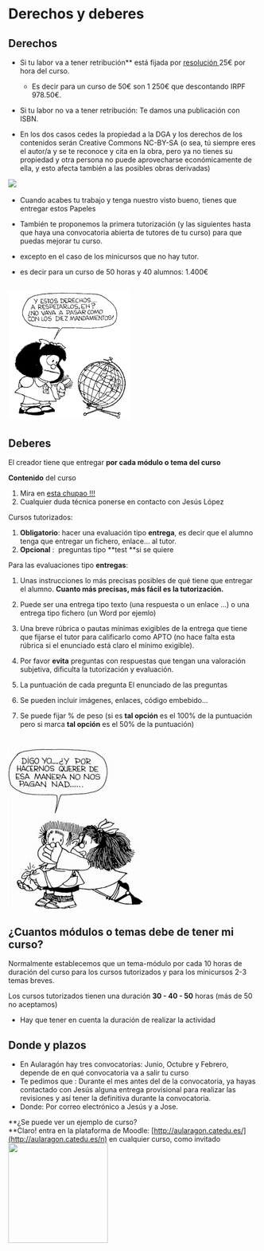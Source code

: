 
# Derechos y deberes

## Derechos

* Si tu labor va a tener retribución** está fijada por [resolución ](papeles_y_legislacin.html)25€ por hora del curso.

    * Es decir para un curso de 50€ son 1 250€ que descontando IRPF 978.50€.

* Si tu labor no va a tener retribución: Te damos una publicación con ISBN.

* En los dos casos cedes la propiedad a la DGA y los derechos de los contenidos serán Creative Commons NC-BY-SA (o sea, tú siempre eres el autor/a y se te reconoce y cita en la obra, pero ya no tienes su propiedad y otra persona no puede aprovecharse económicamente de ella, y esto afecta también a las posibles obras derivadas)

![](creativecommons.png)

* Cuando acabes tu trabajo y tenga nuestro visto bueno, tienes que entregar estos Papeles

* También te proponemos la primera tutorización  (y las siguientes hasta que haya una convocatoria abierta de tutores de tu curso) para que puedas mejorar tu curso.

- excepto en el caso de los minicursos que no hay tutor.

-  es decir para un curso de 50 horas y 40 alumnos: 1.400€

## <img src="img/derechos-del-nincc83o-10-mafalda.gif" width="245" height="259" />

## Deberes

El creador tiene que entregar **por cada módulo o tema del curso**

**Contenido** del curso

1. Mira en [esta chupao !!!](est_chupao.html)
1. Cualquier duda técnica ponerse en contacto con Jesús López

Cursos tutorizados:

1. **Obligatorio**: hacer una evaluación tipo **entrega**, es decir que el alumno tenga que entregar un fichero, enlace... al tutor.
1. **Opcional** :  preguntas tipo **test **si se quiere

Para las evaluaciones tipo **entregas**:

1. Unas instrucciones lo más precisas posibles de qué tiene que entregar el alumno. **Cuanto más precisas, más fácil es la tutorización.**
1. Puede ser una entrega tipo texto (una respuesta o un enlace ...) o una entrega tipo fichero (un Word por ejemlo)
1. Una breve rúbrica o pautas mínimas exigibles de la entrega que tiene que fijarse el tutor para calificarlo como APTO (no hace falta esta rúbrica si el enunciado está claro el mínimo exigible).
1. Por favor **evita** preguntas con respuestas que tengan una valoración subjetiva, dificulta la tutorización y evaluación.

1. La puntuación de cada pregunta
El enunciado de las preguntas

1. Se pueden incluir imágenes, enlaces, código embebido...

1. Se puede fijar % de peso (si es **tal opción** es el 100% de la puntuación pero si marca **tal opción** es el 50% de la puntuación)

## <img src="img/DERECHO_NO._6[1].gif" width="280" height="332" />

## ¿Cuantos módulos o temas debe de tener mi curso?

Normalmente establecemos que un tema-módulo por cada 10 horas de duración del curso para los cursos tutorizados y para los minicursos 2-3 temas breves.

Los cursos tutorizados tienen una duración **30 - 40 - 50** horas (más de 50 no aceptamos)

- Hay que tener en cuenta la duración de realizar la actividad

## Donde y plazos

- En Aularagón hay tres convocatorias: Junio, Octubre y Febrero, depende de en qué convocatoria va a salir tu curso
- Te pedimos que : Durante el mes antes del de la convocatoria, ya hayas contactado con Jesús alguna entrega provisional para realizar las revisiones y así tener la definitiva durante la convocatoria. 
- Donde: Por correo electrónico a Jesús y a Jose.

**¿Se puede ver un ejemplo de curso?<br />**Claro! entra en la plataforma de Moodle: [http://aularagon.catedu.es/](http://aularagon.catedu.es/n) en cualquier curso, como invitado<br /><img src="B9oXViWIIAExKFt.jpg" width="200" height="200" alt="" /><br />
